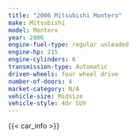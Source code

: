 ```yaml
---
title: "2006 Mitsubishi Montero"
make: Mitsubishi
model: Montero
year: 2006
engine-fuel-type: regular unleaded
engine-hp: 215
engine-cylinders: 6
transmission-type: Automatic
driven-wheels: four wheel drive
number-of-doors: 4
market-category: N/A
vehicle-size: Midsize
vehicle-style: 4dr SUV
---
```


{{< car_info >}}

